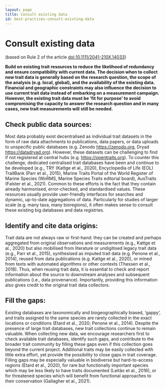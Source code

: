 ```yaml
---
layout: page
title: Consult existing data
id: best-practices-consult-existing-data
---
```


# Consult existing data
(based on Rule 2 of the article [doi:10.1111/2041-210X.14033](https://doi.org/10.1111/2041-210X.14033))

**Build on existing trait resources to reduce the likelihood of redundancy and ensure compatibility with current data. The decision when to collect new trait data is generally based on the research question, the scope of the analysis (e.g. local, global), and the availability of the existing data. Financial and geographic constraints may also influence the decision to use current trait data instead of embarking on a measurement campaign. However, the existing trait data must be ‘fit for purpose’ to avoid compromising the capacity to answer the research question and in many cases, new trait measurements will still be needed.**

## Check public data sources: 
Most data probably exist decentralised as individual trait datasets in the form of raw data attachments to publications, data papers, or data uploads to unspecific public databases (e.g. Zenodo https://zenodo.org, Dryad https://datadryad.org). However, these datasets can be challenging to find if not registered at central hubs (e.g. https://opentraits.org). To counter this challenge, dedicated centralised trait databases have been and continue to be developed (e.g., TRY (Kattge et al., 2020), Encyclopedia of Life (EOL) TraitBank (Parr et al., 2015), Marine Traits Portal of the World Register of Marine Species (WoRMS, Marine Species Traits editorial board), AusTraits (Falster et al., 2021). Common to these efforts is the fact that they contain already harmonised, error-checked, and standardised values. These resources usually provide user-friendly interfaces for searches and dynamic, up-to-date aggregations of data. Particularly for studies of larger scale (e.g. many taxa, many bioregions), it often makes sense to consult these existing big databases and data registries.

## Identify and cite data origins: 
Trait data are not always raw or first-hand: they can be created and perhaps aggregated from original observations and measurements (e.g., Kattge et al., 2020) but also mobilised from literature or undigitised legacy trait data (e.g., Parr et al., 2015), synthesised as imputed trait data (e.g. Penone et al., 2014), reused from data publications (e.g. Kattge et al., 2020), or mined from texts with automated algorithms or other contexts (Thessen et al., 2018). Thus, when reusing trait data, it is essential to check and report information about the source to downstream analyses and subsequent publications (i.e., data provenance). Importantly, providing this information also gives credit to the original trait data collectors. 

## Fill the gaps: 
Existing databases are taxonomically and biogeographically biased, ‘gappy’, and traits assigned to the same species are rarely collected in the exact locations or conditions (Etard et al., 2020; Penone et al., 2014). Despite the presence of large trait databases, new trait collections continue to remain valuable. When collecting new data, we encourage researchers first to check available trait databases, identify such gaps, and contribute to the broader trait community by filling these gaps even if this collection goes beyond the current project. Additional traits may be easily collected with little extra effort, yet provide the possibility to close gaps in trait coverage. Filling gaps may be especially valuable in biodiverse but hard-to-access regions (Etard et al., 2020), for rare but functionally important species which may be less likely to have traits documented (Leitão et al., 2016), or for threatened species which will benefit from functional approaches to their conservation (Gallagher et al., 2021).
